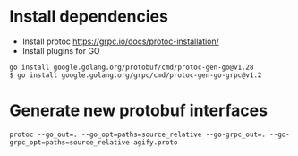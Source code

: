 # Install dependencies
- Install protoc https://grpc.io/docs/protoc-installation/
- Install plugins for GO
```
go install google.golang.org/protobuf/cmd/protoc-gen-go@v1.28
$ go install google.golang.org/grpc/cmd/protoc-gen-go-grpc@v1.2
```

# Generate new protobuf interfaces
```
protoc --go_out=. --go_opt=paths=source_relative --go-grpc_out=. --go-grpc_opt=paths=source_relative agify.proto
```